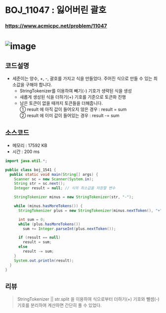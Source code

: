 # BOJ_11047 : 잃어버린 괄호

### https://www.acmicpc.net/problem/11047
# ![image](https://user-images.githubusercontent.com/96826443/161310739-7a86b6bc-07c5-476e-9470-1ced92f51646.png)


## 코드설명
* 세준이는 양수, +, -, 괄호를 가지고 식을 만들었다. 주어진 식으로 만들 수 있는 최소값을 구해야 합니다.
  * StringTokenizer를 이용하여 빼기(-) 기호가 생략된 식을 생성
  * 새롭게 생성된 식을 더하기(+) 기호를 기준으로 토큰화 진행
  * 남은 토큰이 없을 때까지 토큰들을 더해줍니다.  
   ① result 에 아직 값이 들어오지 않은 경우 : result = sum  
   ② result 에 이미 값이 들어있는 경우 : result -= sum

## 소스코드
* 메모리 : 17592 KB
* 시간 : 200 ms

```java
import java.util.*;

public class boj_1541 {
  public static void main(String[] args) {
    Scanner sc = new Scanner(System.in);
    String str = sc.next();
    Integer result = null; // 식의 최소값을 저장할 변수

    StringTokenizer minus = new StringTokenizer(str, "-");

    while (minus.hasMoreTokens()) {
      StringTokenizer plus = new StringTokenizer(minus.nextToken(), "+");

      int sum = 0;
      while (plus.hasMoreTokens())
        sum += Integer.parseInt(plus.nextToken());

      if (result == null)
        result = sum;
      else
        result -= sum;
    }
    System.out.println(result);
  }
}
```

## 리뷰
> StringTokenizer || str.split 을 이용하여 식으로부터 더하기(+) 기호와 뺄셈(-)기호를 분리하여 계산하면 간단히 풀 수 있었다.

